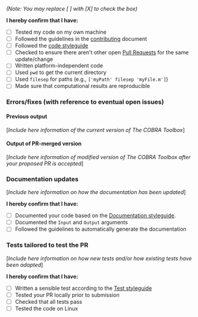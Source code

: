 *(Note: You may replace [ ] with [X] to check the box)*

**I hereby confirm that I have:**

- [ ] Tested my code on my own machine
- [ ] Followed the guidelines in the [contributing](https://github.com/opencobra/cobratoolbox/blob/documentation/.github/CONTRIBUTING.md) document
- [ ] Followed the [code styleguide](https://github.com/opencobra/cobratoolbox/blob/documentation/.github/CONTRIBUTING.md#code-styleguide)
- [ ] Checked to ensure there aren't other open [Pull Requests](https://github.com/opencobra/cobratoolbox/pulls) for the same update/change
- [ ] Written platform-independent code
- [ ] Used `pwd` to get the current directory
- [ ] Used `filesep` for paths (e.g., `['myPath' filesep 'myFile.m']`)
- [ ] Made sure that computational results are reproducible

### Errors/fixes (with reference to eventual open issues)

#### Previous output

[*Include here information of the current version of The COBRA Toolbox*]

#### Output of PR-merged version

[*Include here information of modified version of The COBRA Toolbox after your proposed PR is accepted*]

###  Documentation updates

[*Include here information on how the documentation has been updated*]

**I hereby confirm that I have:**

- [ ] Documented your code based on the [Documentation styleguide](#documentation-and-comments-styleguide).
- [ ] Documented the `Input` and `Output` arguments
- [ ] Followed the guidelines to automatically generate the documentation

###  Tests tailored to test the PR

[*Include here information on how new tests and/or how existing tests have been adapted*]

**I hereby confirm that I have:**

- [ ] Written a sensible test according to the [Test styleguide](#test-styleguide)
- [ ] Tested your PR locally prior to submission
- [ ] Checked that all tests pass
- [ ] Tested the code on Linux
